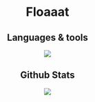 <h1 align="center">Floaaat</h1>

<h2 align="center">Languages & tools</h2>
<div align="center">
    <img src="https://skillicons.dev/icons?i=py,fastapi,rust,html,css,sass,git,github" />
</div>

<h2 align="center">Github Stats</h2>
<div align="center">
    <img src="https://streak-stats.demolab.com?user=floaaat&theme=github-dark-blue&hide_border=true&hide_longest_streak=true&border_radius=10"/>
</div>
